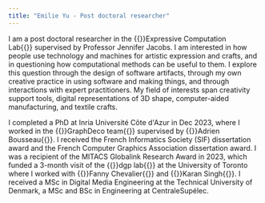 ```yaml
---
title: "Emilie Yu - Post doctoral researcher"
---
```


I am a post doctoral researcher in the {{<link url="https://ecl.mat.ucsb.edu/">}}Expressive Computation Lab{{</link>}}&nbsp;supervised by Professor Jennifer Jacobs. I am interested in how people use technology and machines for artistic expression and crafts, and in questioning how computational methods can be useful to them. I explore this question through the design of software artifacts, through my own creative practice in using software and making things, and through interactions with expert practitioners.
My field of interests span creativity support tools, digital representations of 3D shape, computer-aided manufacturing, and textile crafts.

<!-- such as a desktop 2D frame-by-frame animation tool that uses 3D computer vision to align animated doodles with a video, or a VR painting application that adapts the well-known concepts of digital 2D layers to the 3D space. -->

I completed a PhD at Inria Université Côte d'Azur in Dec 2023, where I worked in the {{<link url="https://team.inria.fr/graphdeco/">}}GraphDeco team{{</link>}} supervised by {{<link url="http://www-sop.inria.fr/members/Adrien.Bousseau/">}}Adrien Bousseau{{</link>}}. I received the French Informatics Society (SIF) dissertation award and the French Computer Graphics Association dissertation award. I was a recipient of the MITACS Globalink Research Award in 2023, which funded a 3-month visit of the {{<link url="https://www.dgp.toronto.edu/">}}dgp lab{{</link>}}&nbsp;at the University of Toronto where I worked with {{<link url="https://www.cs.toronto.edu/~fanny/">}}Fanny Chevalier{{</link>}}&nbsp;and {{<link url="https://www.dgp.toronto.edu/~karan/">}}Karan Singh{{</link>}}.
I received a MSc in Digital Media Engineering at the Technical University of Denmark, a MSc and BSc in Engineering at CentraleSupélec.